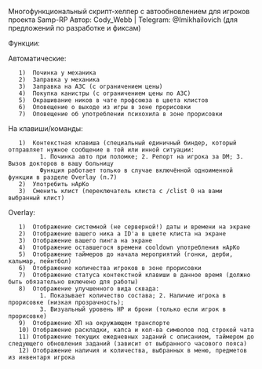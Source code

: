 Многофункциональный скрипт-хелпер с автообновлением для игроков проекта Samp-RP
Автор: Cody_Webb | Telegram: @Imikhailovich (для предложений по разработке и фиксам)

Функции:

Автоматические:

	   1)  Починка у механика
	   2)  Заправка у механика
	   3)  Заправка на АЗС (с ограничением цены)
	   4)  Покупка канистры (с ограничением цены по АЗС)
	   5)  Окрашивание ников в чате профсоюза в цвета клистов
	   6)  Оповещение о выходе из игры в зоне прорисовки
	   7)  Оповещение об употреблении психохила в зоне прорисовки
	   
На клавиши/команды:

	   1)  Контекстная клавиша (специальный единичный биндер, который отправляет нужное сообщение в той или инной ситуации:
			 1. Починка авто при поломке; 2. Репорт на игрока за DM; 3. Вызов докторов в вашу больницу
			 Функция работает только в случае включённой одноименной функции в разделе Overlay (п.7)
	   2)  Употребить нАрКо
	   3)  Сменить клист (переключатель клиста с /clist 0 на вами выбранный клист)
	   
Overlay:

	   1)  Отображение системной (не серверной!) даты и времени на экране
	   2)  Отображение вашего ника а ID'a в цвете клиста на экране
	   3)  Отображение вашего пинга на экране
	   4)  Отображение оставшегося времени cooldown употребления нАрКо
	   5)  Отображение таймеров до начала мероприятий (гонки, дерби, кальмар, пейнтбол)
	   6)  Отображение количества игроков в зоне прорисовки
	   7)  Отображение статуса контекстной клавиши в данное время (должно быть обязательно включено для работы)
	   8)  Отображение улучшенного вида сквада: 
			 1. Показывает количество состава; 2. Наличие игрока в прорисовке (низкая прозрачность); 
			 3. Визуальный уровень HP и брони (только если игрок в прорисовке)
	   9)  Отображение ХП на окружающем транспорте
	   10) Отображение раскладки, капса и кол-ва символов под строкой чата
       11) Отображение текущих ежедневных заданий с описанием, таймером до следующего обновления заданий (зависит от выбранного часового пояса)
	   12) Отображение наличия и количества, выбранных в меню, предметов из инвентаря игрока